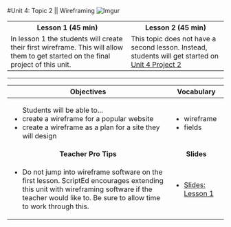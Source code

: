 #Unit 4: Topic 2 ||  Wireframing
![Imgur](http://i.imgur.com/hwLWyaBm.png) 

<table>
<tr>
	<th>Lesson 1 (45 min)</th>
	<th>Lesson 2 (45 min)</th>
</tr>
<tr>

<tr>
	<td>In lesson 1 the students will create their first wireframe. This will allow them to get started on the final project of this unit.</td>
	<td> This topic does not have a second lesson. Instead, students will get started on <a target="_blank" href="../../projects/project2"> Unit 4 Project 2</a> </td>
</tr>
</table>

***


| Objectives | Vocabulary |
|-------|-------|
| <ul>Students will be able to...<li> create a wireframe for a popular website</li> <li>create a wireframe as a plan for a site they will design</li> </ul>  | <ul> <li>wireframe</li> <li>fields</li> </ul> | 
| <center> **Teacher Pro Tips** </center> |<center> **Slides** </center> |
|<ul><li>Do not jump into wireframe software on the first lesson. ScriptEd encourages extending this unit with wireframing software if the teacher would like to. Be sure to allow time to work through this.</li></ul>| <ul><li><a target="_blank" href = "https://docs.google.com/presentation/d/1Kucmz9XY1Rja93996UW1X8pSK9w_QWvQnhX6pLP_Ujs/edit#slide=id.g135945ce02_0_61">Slides: Lesson 1</a></li></ul> |




